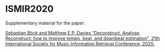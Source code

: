 # ISMIR2020

Supplementary material for the paper:

[Sebastian Böck and Matthew E.P. Davies
“Deconstruct, Analyse, Reconstruct: how to improve tempo, beat, and downbeat estimation”,
21th International Society for Music Information Retrieval Conference, 2020.](https://program.ismir2020.net/static/final_papers/223.pdf)
